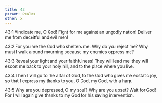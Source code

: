 ```yaml
---
title: 43
parent: Psalms
other: x
---
```



<a name="43:1">43:1</a> Vindicate me, O God!
Fight for me against an ungodly nation!
Deliver me from deceitful and evil men!

<a name="43:2">43:2</a> For you are the God who shelters me.
Why do you reject me?
Why must I walk around mourning
because my enemies oppress me?

<a name="43:3">43:3</a> Reveal your light and your faithfulness!
They will lead me,
they will escort me back to your holy hill,
and to the place where you live.

<a name="43:4">43:4</a> Then I will go to the altar of God,
to the God who gives me ecstatic joy,
so that I express my thanks to you, O God, my God, with a harp.

<a name="43:5">43:5</a> Why are you depressed, O my soul?
Why are you upset?
Wait for God!
For I will again give thanks
to my God for his saving intervention.